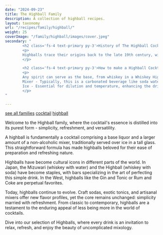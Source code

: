 ```yaml
---
date: "2024-09-23"
title: The Highball Family
description: A collection of highball recipes.
layout: taxonomy
url: "/recipes/family/highball/"
weight: 25
coverImage: "/family/highball/images/cover.jpeg"
secondary: "
        <h2 class='fs-4 text-primary py-3'>History of The Highball Cocktail</h2>
        <p>
        Highballs trace their origins back to the late 19th century, with the term itself coined around the same time. The word 'highball' likely comes from the railroad signal for 'full speed ahead', suggesting an unobstructed path, much like the straightforwardness of these drinks. They gained popularity during the Prohibition era as an easy way to disguise bootleg liquor with mixers like soda or ginger ale.
        </p>

        <h2 class='fs-4 text-primary py-3'>How to make a Highball Cocktail</h2>
        <p>
        Any spirit can serve as the base, from whiskey in a Whiskey Highball to vodka in a Screwdriver.<br/>
        Mixer - Typically, this is a carbonated beverage like soda water, cola, ginger ale, or tonic water, which adds effervescence and often a slight sweetness or bitterness.<br/>
        Ice - Essential for dilution and temperature, enhancing the drink's refreshment factor.  <br/>
        </p>
"

---
```



<a href="/recipes/family/" class="badge bg-success text-light text-decoration-none">see all families</a> 
<a href="/recipes/category/cocktail/" class="badge text-bg-primary text-decoration-none">cocktail</a> 
<a href="/recipes/family/highball/" class="badge text-bg-info text-decoration-none">highball</a> 


Welcome to the Highball family, where the cocktail's essence is distilled into its purest form - simplicity, refreshment, and versatility. 

A highball is fundamentally a cocktail comprising a base liquor and a larger amount of a non-alcoholic mixer, traditionally served over ice in a tall glass. This straightforward formula has made highballs beloved for their ease of preparation and refreshing nature.

Highballs have become cultural icons in different parts of the world. In Japan, the Mizuwari (whiskey with water) and the Highball (whiskey with soda) have become staples, with bars specializing in the art of perfecting this simple drink. In the West, highballs like the Gin and Tonic or Rum and Coke are perpetual favorites.

Today, highballs continue to evolve. Craft sodas, exotic tonics, and artisanal mixers offer new flavor profiles, yet the core remains unchanged: simplicity married with refreshment. From classic to contemporary, highballs are a testament to the enduring appeal of less being more in the world of cocktails.

Dive into our selection of Highballs, where every drink is an invitation to relax, refresh, and enjoy the beauty of uncomplicated mixology.